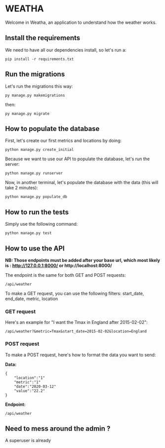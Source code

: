 # WEATHA

Welcome in Weatha, an application to understand how the weather works.

## Install the requirements

We need to have all our dependencies install, so let's run a:

    pip install -r requirements.txt

## Run the migrations

Let's run the migrations this way:

    py manage.py makemigrations

then: 

    py manage.py migrate

## How to populate the database

First, let's create our first metrics and locations by doing: 

    python manage.py create_initial

Because we want to use our API to populate the database, let's run the server:

    python manage.py runserver

Now, in another terminal, let's populate the database with the data (this will take 2 minutes):

    python manage.py populate_db

## How to run the tests

Simply use the following command:

    python manage.py test

## How to use the API

**NB: Those endpoints must be added after your base url, which most likely is : http://127.0.0.1:8000/ or http://localhost:8000/**

The endpoint is the same for both GET and POST requests:

    /api/weather

To make a GET request, you can use the following filters:
start_date, end_date, metric, location

### GET request

Here's an example for "I want the Tmax in England after 2015-02-02":

    /api/weather?&metric=Tmax&start_date=2015-02-02&location=England

### POST request

To make a POST request, here's how to format the data you want to send:

**Data:**

    {
        "location":"1"
        "metric":"1"
        "date":"2020-03-12"
        "value":"22.2"
    }

**Endpoint:**

    /api/weather

## Need to mess around the admin ?

A superuser is already 

